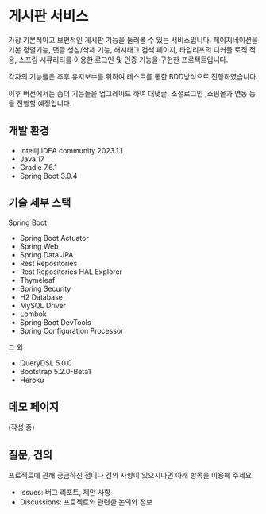 # 게시판 서비스

가장 기본적이고 보편적인 게시판 기능을 둘러볼 수 있는 서비스입니다.
페이지네이션을 기본 정렬기능, 댓글 생성/삭제 기능, 해시태그 검색 페이지, 타임리프의 디커플 로직 적용, 스프링 시큐리티를 이용한 로그인 및 인증 기능을 구현한 프로젝트입니다.

각자의 기능들은 추후 유지보수를 위하여 테스트를 통한 BDD방식으로 진행하였습니다.

이후 버전에서는 좀더 기능들을 업그레이드 하여 대댓글, 소셜로그인 ,쇼핑몰과 연동 등을 진행할 예정입니다. 

## 개발 환경

* Intellij IDEA community 2023.1.1 
* Java 17
* Gradle 7.6.1
* Spring Boot 3.0.4

## 기술 세부 스택

Spring Boot

* Spring Boot Actuator
* Spring Web
* Spring Data JPA
* Rest Repositories
* Rest Repositories HAL Explorer
* Thymeleaf
* Spring Security
* H2 Database
* MySQL Driver
* Lombok
* Spring Boot DevTools
* Spring Configuration Processor

그 외

* QueryDSL 5.0.0
* Bootstrap 5.2.0-Beta1
* Heroku

## 데모 페이지

(작성 중)

## 질문, 건의

프로젝트에 관해 궁금하신 점이나 건의 사항이 있으시다면 아래 항목을 이용해 주세요.

* Issues: 버그 리포트, 제안 사항
* Discussions: 프로젝트와 관련한 논의와 정보
